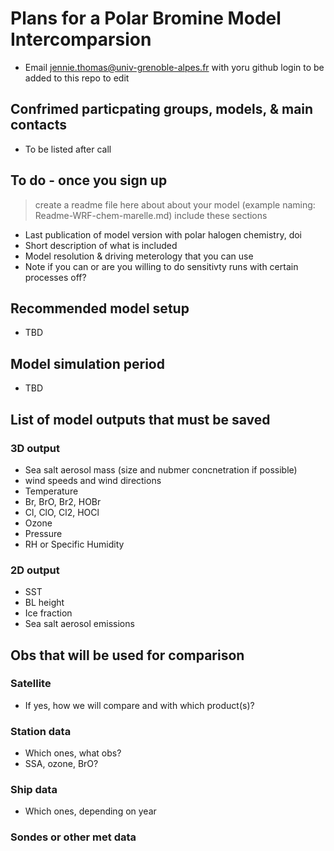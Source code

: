 # Plans for a Polar Bromine Model Intercomparsion 
- Email jennie.thomas@univ-grenoble-alpes.fr with yoru github login to be added to this repo to edit

## Confrimed particpating groups, models, & main contacts
- To be listed after call

## To do - once you sign up 
> create a readme file here about about your model (example naming: Readme-WRF-chem-marelle.md) include these sections
- Last publication of model version with polar halogen chemistry, doi
- Short description of what is included
- Model resolution & driving meterology that you can use
- Note if you can or are you willing to do sensitivty runs with certain processes off?

## Recommended model setup
- TBD

## Model simulation period
- TBD

## List of model outputs that must be saved
### 3D output
- Sea salt aerosol mass (size and nubmer concnetration if possible)
- wind speeds and wind directions
- Temperature
- Br, BrO, Br2, HOBr 
- Cl, ClO, Cl2, HOCl 
- Ozone
- Pressure
- RH or Specific Humidity

### 2D output
- SST
- BL height
- Ice fraction
- Sea salt aerosol emissions

## Obs that will be used for comparison
### Satellite
- If yes, how we will compare and with which product(s)?

### Station data
- Which ones, what obs?
- SSA, ozone, BrO?

### Ship data
- Which ones, depending on year

### Sondes or other met data



